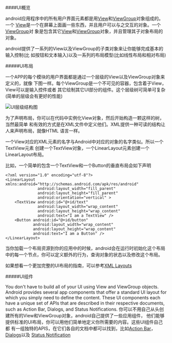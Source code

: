 ####UI概览

android应用程序中的所有用户界面元素都是用[View]和[ViewGroup]对象组成的。一个
[View]是一个在屏幕上面画一些东西，并且用户可以与之交互的对象。一个[ViewGroup]对
象是包含其它[View]和[ViewGroup]对象，并且管理其子对象布局的对象。

android提供了一系列的View以及ViewGroup的子类对象来让你能够完成基本的输入控制(比
如按钮和文本输入)以及一系列的布局模型(比如线性布局和相对布局)


#####UI布局

一个APP的每个模块的用户界面都是通过一个层级的View以及ViewGroup对象来定义的，就像
下图一样。每个ViewGroup是一个不可见的容器，包含着子View，View可以是输入控件或者
其它绘制其它UI部分的组件。这个层级树可简单可复杂(简单的层级会有更好的性能)

![UI层级结构图][view-group-hierarchy]


为了声明布局，你可以在代码中实例化View对象，然后开始构造一颗这样的树，当然最简单
和有效的方式是在XML文件中定义他们。XML提供一种可读的结构让人来声明布局，就像HTML
语言一样。

一个View对应的XML元素的名字与Android中对应的对象的名字类似。所以一个TextView元素
创建一个TextView对象，一个LinearLayout元素创建一个LinearLayout布局。

比如，一个简单的包含一个TextView和一个Button的垂直布局会如下声明

	<?xml version="1.0" encoding="utf-8"?>
	<LinearLayout xmlns:android="http://schemas.android.com/apk/res/android"
				  android:layout_width="fill_parent" 
				  android:layout_height="fill_parent"
				  android:orientation="vertical" >
		<TextView android:id="@+id/text"
				  android:layout_width="wrap_content"
				  android:layout_height="wrap_content"
				  android:text="I am a TextView" />
		<Button android:id="@+id/button"
				android:layout_width="wrap_content"
				android:layout_height="wrap_content"
				android:text="I am a Button" />
	</LinearLayout>


当你加载一个布局资源到你的应用中的时候，android会在运行时初始化这个布局中的每一个节点，你可以定义额外的行为，查询对象的状态以及修改这个布局。

如果想看一个更加完整的UI布局的指南，可以参考[XML Layouts]

#####UI组件

You don't have to build all of your UI using View and ViewGroup objects. Android provides several app components that offer a standard UI layout for which you simply need to define the content. These UI components each have a unique set of APIs that are described in their respective documents, such as Action Bar, Dialogs, and Status Notifications.
你可以不用自己从头创建所有的View和ViewGroup对象，android自己提供了一些应用组件，
他们能够提供标准的UI布局，你可以用他们简单地定义你所需要的内容。这些UI组件自己都
有一组独特的APIS，在它们各自的文档中都可以找到，比如[Action Bar]，[Dialogs]以及
[Status Notification]

[View]:http://developer.android.com/reference/android/view/View.html
[ViewGroup]:http://developer.android.com/reference/android/view/ViewGroup.html
[view-group-hierarchy]:http://developer.android.com/images/viewgroup.png "UI层级结构图"
[XML Layouts]:http://developer.android.com/guide/topics/ui/declaring-layout.html
[Action Bar]:http://developer.android.com/guide/topics/ui/actionbar.html

[Dialogs]:http://developer.android.com/guide/topics/ui/dialogs.html
[Status Notification]:http://developer.android.com/guide/topics/ui/notifiers/notifications.html

